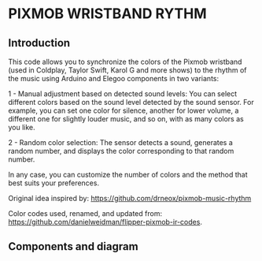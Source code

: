 # PIXMOB WRISTBAND RYTHM
## Introduction

This code allows you to synchronize the colors of the Pixmob wristband (used in Coldplay, Taylor Swift, Karol G and more shows) to the rhythm of the music using Arduino and Elegoo components in two variants:

1 - Manual adjustment based on detected sound levels: You can select different colors based on the sound level detected by the sound sensor. For example, you can set one color for silence, another for lower volume, a different one for slightly louder music, and so on, with as many colors as you like.

2 - Random color selection: The sensor detects a sound, generates a random number, and displays the color corresponding to that random number.

In any case, you can customize the number of colors and the method that best suits your preferences.

Original idea inspired by: https://github.com/drneox/pixmob-music-rhythm

Color codes used, renamed, and updated from: https://github.com/danielweidman/flipper-pixmob-ir-codes.

## Components and diagram
